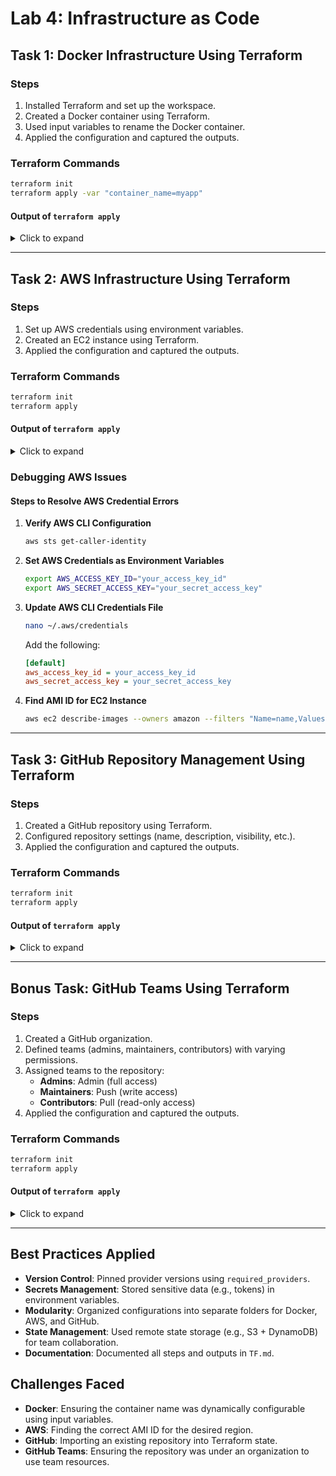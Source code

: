 # Lab 4: Infrastructure as Code

## Task 1: Docker Infrastructure Using Terraform

### Steps
1. Installed Terraform and set up the workspace.
2. Created a Docker container using Terraform.
3. Used input variables to rename the Docker container.
4. Applied the configuration and captured the outputs.

### Terraform Commands
```bash
terraform init
terraform apply -var "container_name=myapp"
```

#### Output of `terraform apply`
<details>
<summary>Click to expand</summary>

```
Terraform used the selected providers to generate the following execution plan.
Resource actions are indicated with the following symbols:
  + create

Terraform will perform the following actions:

  # docker_container.nginx will be created
  + resource "docker_container" "nginx" {
      + name = "tutorial"
      + restart = "no"
      + ports {
          + external = 8080
          + internal = 80
          + ip = "0.0.0.0"
          + protocol = "tcp"
        }
    }

  # docker_image.nginx will be created
  + resource "docker_image" "nginx" {
      + name = "nginx:latest"
    }

Plan: 2 to add, 0 to change, 0 to destroy.

Apply complete! Resources: 2 added, 0 changed, 0 destroyed.

Outputs:
container_id = "46477bd3f0e05058dfd0b07a36f6f0d00d3f0e47791a14bac66928e9e56b13ef"
image_id = "sha256:97662d24417b316f60607afbca9f226a2ba58f09d642f27b8e197a89859ddc8enginx:latest"
```
</details>

---

## Task 2: AWS Infrastructure Using Terraform

### Steps
1. Set up AWS credentials using environment variables.
2. Created an EC2 instance using Terraform.
3. Applied the configuration and captured the outputs.

### Terraform Commands
```bash
terraform init
terraform apply
```

#### Output of `terraform apply`
<details>
<summary>Click to expand</summary>

```
Terraform will perform the following actions:

 terraform apply 

Terraform used the selected providers to generate the following execution plan. Resource actions are indicated with the following symbols:
  + create

Terraform will perform the following actions:

  # aws_instance.app_server will be created
  + resource "aws_instance" "app_server" {
      + ami                                  = "ami-0058f736afded77b3"
      + arn                                  = (known after apply)
      + associate_public_ip_address          = (known after apply)
      + availability_zone                    = (known after apply)
      + cpu_core_count                       = (known after apply)
      + cpu_threads_per_core                 = (known after apply)
      + disable_api_stop                     = (known after apply)
      + disable_api_termination              = (known after apply)
      + ebs_optimized                        = (known after apply)
      + get_password_data                    = false
      + host_id                              = (known after apply)
      + host_resource_group_arn              = (known after apply)
      + iam_instance_profile                 = (known after apply)
      + id                                   = (known after apply)
      + instance_initiated_shutdown_behavior = (known after apply)
      + instance_state                       = (known after apply)
      + instance_type                        = "t2.micro"
      + ipv6_address_count                   = (known after apply)
      + ipv6_addresses                       = (known after apply)
      + key_name                             = (known after apply)
      + monitoring                           = (known after apply)
      + outpost_arn                          = (known after apply)
      + password_data                        = (known after apply)
      + placement_group                      = (known after apply)
      + placement_partition_number           = (known after apply)
      + primary_network_interface_id         = (known after apply)
      + private_dns                          = (known after apply)
      + private_ip                           = (known after apply)
      + public_dns                           = (known after apply)
      + public_ip                            = (known after apply)
      + secondary_private_ips                = (known after apply)
      + security_groups                      = (known after apply)
      + source_dest_check                    = true
      + subnet_id                            = (known after apply)
      + tags                                 = {
          + "Name" = "ExampleAppServerInstance"
        }
      + tags_all                             = {
          + "Name" = "ExampleAppServerInstance"
        }
      + tenancy                              = (known after apply)
      + user_data                            = (known after apply)
      + user_data_base64                     = (known after apply)
      + user_data_replace_on_change          = false
      + vpc_security_group_ids               = (known after apply)

      + capacity_reservation_specification (known after apply)

      + cpu_options (known after apply)

      + ebs_block_device (known after apply)

      + enclave_options (known after apply)

      + ephemeral_block_device (known after apply)

      + maintenance_options (known after apply)

      + metadata_options (known after apply)

      + network_interface (known after apply)

      + private_dns_name_options (known after apply)

      + root_block_device (known after apply)
    }

Plan: 1 to add, 0 to change, 0 to destroy.

Do you want to perform these actions?
  Terraform will perform the actions described above.
  Only 'yes' will be accepted to approve.

  Enter a value: yes

aws_instance.app_server: Creating...
aws_instance.app_server: Still creating... [10s elapsed]
aws_instance.app_server: Creation complete after 16s [id=i-0aef8aba8b3efdc1c]

Apply complete! Resources: 1 added, 0 changed, 0 destroyed.
```
</details>

### Debugging AWS Issues
#### Steps to Resolve AWS Credential Errors
1. **Verify AWS CLI Configuration**
   ```bash
   aws sts get-caller-identity
   ```
2. **Set AWS Credentials as Environment Variables**
   ```bash
   export AWS_ACCESS_KEY_ID="your_access_key_id"
   export AWS_SECRET_ACCESS_KEY="your_secret_access_key"
   ```
3. **Update AWS CLI Credentials File**
   ```bash
   nano ~/.aws/credentials
   ```
   Add the following:
   ```ini
   [default]
   aws_access_key_id = your_access_key_id
   aws_secret_access_key = your_secret_access_key
   ```
4. **Find AMI ID for EC2 Instance**
   ```bash
   aws ec2 describe-images --owners amazon --filters "Name=name,Values=*ubuntu*" --region us-west-2
   ```

---

## Task 3: GitHub Repository Management Using Terraform

### Steps
1. Created a GitHub repository using Terraform.
2. Configured repository settings (name, description, visibility, etc.).
3. Applied the configuration and captured the outputs.

### Terraform Commands
```bash
terraform init
terraform apply
```

#### Output of `terraform apply`
<details>
<summary>Click to expand</summary>

```
 terraform apply 
var.github_token
  GitHub Personal Access Token


github_repository.core-course-labs: Refreshing state... [id=core-course-labs]
github_branch_protection.main: Refreshing state... [id=BPR_kwDON1OQxs4DikJb]

Changes to Outputs:
  + branch_protection_id = "BPR_kwDON1OQxs4DikJb"
  + repository_id        = "core-course-labs"
  + repository_url       = "https://github.com/YehiaSobeh/core-course-labs"

You can apply this plan to save these new output values to the Terraform state, without changing any real infrastructure.

Do you want to perform these actions?
  Terraform will perform the actions described above.
  Only 'yes' will be accepted to approve.

  Enter a value: yes


Apply complete! Resources: 0 added, 0 changed, 0 destroyed.

Outputs:

branch_protection_id = "BPR_kwDON1OQxs4DikJb"
repository_id = "core-course-labs"
repository_url = "https://github.com/YehiaSobeh/core-course-labs"
```
</details>

---

## Bonus Task: GitHub Teams Using Terraform

### Steps
1. Created a GitHub organization.
2. Defined teams (admins, maintainers, contributors) with varying permissions.
3. Assigned teams to the repository:
   - **Admins**: Admin (full access)
   - **Maintainers**: Push (write access)
   - **Contributors**: Pull (read-only access)
4. Applied the configuration and captured the outputs.

### Terraform Commands
```bash
terraform init
terraform apply
```

#### Output of `terraform apply`
<details>
<summary>Click to expand</summary>

```
 terraform apply 
github_team.contributors: Refreshing state... [id=12130965]
github_team.maintainers: Refreshing state... [id=12130964]
github_team.admins: Refreshing state... [id=12130963]
github_repository.core-course-labs: Refreshing state... [id=core-course-labs]
github_team_repository.contributors_access: Refreshing state... [id=12130965:core-course-labs]
github_team_repository.maintainers_access: Refreshing state... [id=12130964:core-course-labs]
github_team_repository.admins_access: Refreshing state... [id=12130963:core-course-labs]

Terraform used the selected providers to generate the following execution plan. Resource actions are indicated with the following symbols:
  ~ update in-place

Terraform will perform the following actions:

  # github_repository.core-course-labs will be updated in-place
  ~ resource "github_repository" "core-course-labs" {
        id                          = "core-course-labs"
        name                        = "core-course-labs"
      - vulnerability_alerts        = true -> null
        # (32 unchanged attributes hidden)
    }

Plan: 0 to add, 1 to change, 0 to destroy.

Changes to Outputs:
  + admins_team_id       = "12130963"
  + contributors_team_id = "12130965"
  + maintainers_team_id  = "12130964"
  + repository_id        = "core-course-labs"
  + repository_url       = "https://github.com/DevOps-2025-lab4/core-course-labs"

Do you want to perform these actions?
  Terraform will perform the actions described above.
  Only 'yes' will be accepted to approve.

  Enter a value: yes

github_repository.core-course-labs: Modifying... [id=core-course-labs]
github_repository.core-course-labs: Modifications complete after 3s [id=core-course-labs]

Apply complete! Resources: 0 added, 1 changed, 0 destroyed.

Outputs:

admins_team_id = "12130963"
contributors_team_id = "12130965"
maintainers_team_id = "12130964"
repository_id = "core-course-labs"
repository_url = "https://github.com/DevOps-2025-lab4/core-course-labs"
```
</details>

---

## Best Practices Applied
- **Version Control**: Pinned provider versions using `required_providers`.
- **Secrets Management**: Stored sensitive data (e.g., tokens) in environment variables.
- **Modularity**: Organized configurations into separate folders for Docker, AWS, and GitHub.
- **State Management**: Used remote state storage (e.g., S3 + DynamoDB) for team collaboration.
- **Documentation**: Documented all steps and outputs in `TF.md`.

## Challenges Faced
- **Docker**: Ensuring the container name was dynamically configurable using input variables.
- **AWS**: Finding the correct AMI ID for the desired region.
- **GitHub**: Importing an existing repository into Terraform state.
- **GitHub Teams**: Ensuring the repository was under an organization to use team resources.


